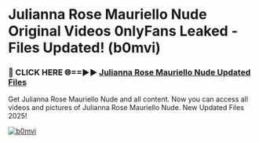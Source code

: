# Julianna Rose Mauriello Nude Original Videos 0nlyFans Leaked - Files Updated! (b0mvi)

<h3>🔴 CLICK HERE 🌐==►► <a href="https://tinyurl.com/52m3yx9h" rel="nofollow">Julianna Rose Mauriello Nude Updated Files</a></h3>

Get Julianna Rose Mauriello Nude and all content. Now you can access all videos and pictures of Julianna Rose Mauriello Nude. New Updated Files 2025!

[![b0mvi](https://i.imgur.com/TnHtlc8.gif)](https://tinyurl.com/52m3yx9h)
